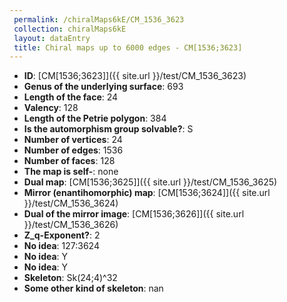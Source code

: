 ```yaml
--- 
 permalink: /chiralMaps6kE/CM_1536_3623 
 collection: chiralMaps6kE
 layout: dataEntry
 title: Chiral maps up to 6000 edges - CM[1536;3623]
---
```


- **ID**: [CM[1536;3623]]({{ site.url }}/test/CM_1536_3623)
- **Genus of the underlying surface**: 693
- **Length of the face**: 24
- **Valency**: 128
- **Length of the Petrie polygon**: 384
- **Is the automorphism group solvable?**: S
- **Number of vertices**: 24
- **Number of edges**: 1536
- **Number of faces**: 128
- **The map is self-**: none
- **Dual map**: [CM[1536;3625]]({{ site.url }}/test/CM_1536_3625)
- **Mirror (enantihomorphic) map**: [CM[1536;3624]]({{ site.url }}/test/CM_1536_3624)
- **Dual of the mirror image**: [CM[1536;3626]]({{ site.url }}/test/CM_1536_3626)
- **Z_q-Exponent?**: 2
- **No idea**:  127:3624
- **No idea**: Y
- **No idea**: Y
- **Skeleton**: Sk(24;4)^32
- **Some other kind of skeleton**: nan
